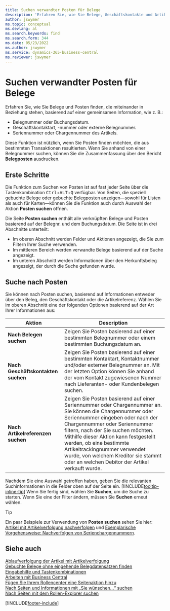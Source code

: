 ```yaml
---
title: Suchen verwandter Posten für Belege
description: 'Erfahren Sie, wie Sie Belege, Geschäftskontakte und Artikeleinträge finden, die miteinander in Beziehung stehen.'
author: jswymer
ms.topic: conceptual
ms.devlang: al
ms.search.keywords: find
ms.search.form: 344
ms.date: 05/23/2022
ms.author: jswymer
ms.service: dynamics-365-business-central
ms.reviewer: jswymer
---
```

# Suchen verwandter Posten für Belege

Erfahren Sie, wie Sie Belege und Posten finden, die miteinander in Beziehung stehen, basierend auf einer gemeinsamen Information, wie z. B.:

- Belegnummer oder Buchungsdatum.
- Geschäftskontaktart, -nummer oder externe Belegnummer.
- Seriennummer oder Chargennummer des Artikels.

Diese Funktion ist nützlich, wenn Sie Posten finden möchten, die aus bestimmten Transaktionen resultierten. Wenn Sie anhand von einer Belegnummer suchen, können Sie die Zusammenfassung über den Bericht **Belegposten** ausdrucken.

## Erste Schritte

Die Funktion zum Suchen von Posten ist auf fast jeder Seite über die Tastenkombination <kbd>Ctrl</kbd>+<kbd>ALT</kbd>+<kbd>Q</kbd> verfügbar. Von Seiten, die speziell gebuchte Belege oder gebuchte Belegposten anzeigen&mdash;sowohl für Listen als auch für Karten&mdash;können Sie die Funktion auch durch Auswahl der Aktion **Posten suchen** öffnen.

Die Seite **Posten suchen** enthält alle verknüpften Belege und Posten basierend auf der Belegnr. und dem Buchungsdatum. Die Seite ist in drei Abschnitte unterteilt:

- Im oberen Abschnitt werden Felder und Aktionen angezeigt, die Sie zum Filtern Ihrer Suche verwenden.
- Im mittleren Bereich werden verwandte Belege basierend auf der Suche angezeigt.
- Im unteren Abschnitt werden Informationen über den Herkunftsbeleg angezeigt, der durch die Suche gefunden wurde.

## Suche nach Posten

Sie können nach Posten suchen, basierend auf Informationen entweder über den Beleg, den Geschäftskontakt oder die Artikelreferenz. Wählen Sie im oberen Abschnitt eine der folgenden Optionen basierend auf der Art Ihrer Informationen aus:

|Aktion|Description|
|------|-----------|
| **Nach Belegen suchen** | Zeigen Sie Posten basierend auf einer bestimmten Belegnummer oder einem bestimmten Buchungsdatum an. |
| **Nach Geschäftskontakten suchen** | Zeigen Sie Posten basierend auf einer bestimmten Kontaktart, Kontaktnummer und/oder externer Belegnummer an. Mit der letzten Option können Sie anhand der vom Kontakt zugewiesenen Nummer nach Lieferanten- oder Kundenbelegen suchen. |
| **Nach Artikelreferenzen suchen** | Zeigen Sie Posten basierend auf einer Seriennummer oder Chargennummer an. Sie können die Chargennummer oder Seriennummer eingeben oder nach der Chargennummer oder Seriennummer filtern, nach der Sie suchen möchten. Mithilfe dieser Aktion kann festgestellt werden, ob eine bestimmte Artikeltrackingnummer verwendet wurde, von welchem Kreditor sie stammt oder an welchen Debitor der Artikel verkauft wurde. |

Nachdem Sie eine Auswahl getroffen haben, geben Sie die relevanten Suchinformationen in die Felder oben auf der Seite ein. [!INCLUDE[tooltip-inline-tip](includes/tooltip-inline-tip_md.md)] Wenn Sie fertig sind, wählen Sie **Suchen**, um die Suche zu starten. Wenn Sie eine der Filter ändern, müssen Sie **Suchen** erneut wählen.

> [!TIP]
> Ein paar Beispiele zur Verwendung von **Posten suchen** sehen Sie hier: [Artikel mit Artikelverfolgung nachverfolgen](inventory-how-to-trace-item-tracked-items.md) und [Exemplarische Vorgehensweise: Nachverfolgen von Serienchargennummern](walkthrough-tracing-serial-lot-numbers.md).

## Siehe auch 

[Ablaufverfolgung der Artikel mit Artikelverfolgung](inventory-how-to-trace-item-tracked-items.md)  
[Gebuchte Belege ohne eingehende Belegdatensätzen finden](across-how-find-posted-documents-without-income-document-records.md)  
[Eingabehilfe und Tastenkombinationen](ui-accessibility.md)  
[Arbeiten mit Business Central](ui-work-product.md)  
[Fügen Sie Ihrem Rollencenter eine Seitenaktion hinzu](ui-bookmarks.md)  
[Nach Seiten und Informationen mit „Sie wünschen...“ suchen](ui-search.md)  
[Nach Seiten mit dem Rollen-Explorer suchen](ui-role-explorer.md)  

[!INCLUDE[footer-include](includes/footer-banner.md)]
